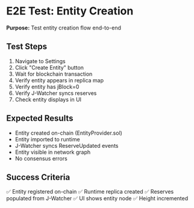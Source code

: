 # E2E Test: Entity Creation

**Purpose:** Test entity creation flow end-to-end

## Test Steps

1. Navigate to Settings
2. Click "Create Entity" button
3. Wait for blockchain transaction
4. Verify entity appears in replica map
5. Verify entity has jBlock=0
6. Verify J-Watcher syncs reserves
7. Check entity displays in UI

## Expected Results

- Entity created on-chain (EntityProvider.sol)
- Entity imported to runtime
- J-Watcher syncs ReserveUpdated events
- Entity visible in network graph
- No consensus errors

## Success Criteria

✅ Entity registered on-chain
✅ Runtime replica created
✅ Reserves populated from J-Watcher
✅ UI shows entity node
✅ Height incremented
